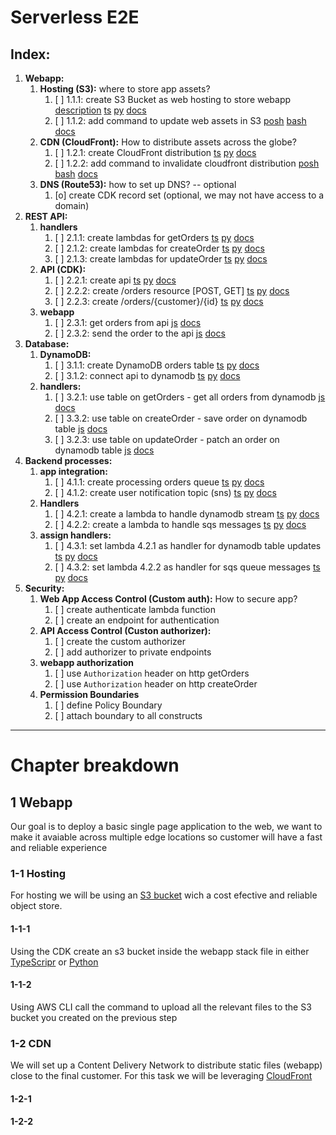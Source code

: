 # Serverless E2E



## **Index:**
1. **Webapp:**
    1. **Hosting (S3):** where to store app assets?
       1. [ ] 1.1.1: create S3 Bucket as web hosting to store webapp [description](#1-1-1) [ts](./infraestructure/lib/webapp-stack.ts) [py](./infraestructure-python/infraestructure_python/webapp_stack.py) [docs](https://docs.aws.amazon.com/cdk/api/v1/docs/aws-s3-readme.html)
       2. [ ] 1.1.2: add command to update web assets in S3 [posh](./webapp/deploy.ps1) [bash](./webapp/deploy.sh)  [docs](https://docs.aws.amazon.com/cli/latest/reference/s3/index.html)
    2. **CDN (CloudFront):** How to distribute assets across the globe?
       1. [ ] 1.2.1: create CloudFront distribution [ts](./infraestructure/lib/webapp-stack.ts) [py](./infraestructure-python/infraestructure_python/webapp_stack.py)  [docs](https://docs.aws.amazon.com/cdk/api/v1/docs/aws-cloudfront-readme.html)
       2. [ ] 1.2.2: add command to invalidate cloudfront distribution [posh](./webapp/deploy.ps1) [bash](./webapp/deploy.sh)  [docs](https://docs.aws.amazon.com/cli/latest/reference/cloudfront/create-invalidation.html)
    3. **DNS (Route53):** how to set up DNS? -- optional
       1. [o] create CDK record set (optional, we may not have access to a domain)
2. **REST API:**
    1. **handlers**
       1. [ ] 2.1.1: create lambdas for getOrders [ts](./infraestructure/lib/api-stack.ts) [py](./infraestructure-python/infraestructure_python/api_stack.py) [docs](https://docs.aws.amazon.com/cdk/api/v1/docs/@aws-cdk_aws-lambda.Function.html)
       2. [ ] 2.1.2: create lambdas for createOrder [ts](./infraestructure/lib/api-stack.ts) [py](./infraestructure-python/infraestructure_python/api_stack.py) [docs](https://docs.aws.amazon.com/cdk/api/v1/docs/@aws-cdk_aws-lambda.Function.html)
       3. [ ] 2.1.3: create lambdas for updateOrder [ts](./infraestructure/lib/api-stack.ts) [py](./infraestructure-python/infraestructure_python/api_stack.py) [docs](https://docs.aws.amazon.com/cdk/api/v1/docs/@aws-cdk_aws-lambda.Function.html)
    2. **API (CDK):**
       1. [ ] 2.2.1: create api [ts](./infraestructure/lib/api-stack.ts) [py](./infraestructure-python/infraestructure_python/api_stack.py) [docs](https://docs.aws.amazon.com/cdk/api/v1/docs/@aws-cdk_aws-apigateway.RestApi.html)
       2. [ ] 2.2.2: create /orders resource [POST, GET] [ts](./infraestructure/lib/api-stack.ts) [py](./infraestructure-python/infraestructure_python/api_stack.py) [docs](https://docs.aws.amazon.com/cdk/api/v1/docs/@aws-cdk_aws-apigateway.IResource.html#addwbrmethodhttpmethod-target-options)
       3. [ ] 2.2.3: create /orders/{customer}/{id} [ts](./infraestructure/lib/api-stack.ts) [py](./infraestructure-python/infraestructure_python/api_stack.py) [docs](https://docs.aws.amazon.com/cdk/api/v1/docs/@aws-cdk_aws-apigateway.IResource.html#addwbrresourcepathpart-options)
    3. **webapp**
       1. [ ] 2.3.1: get orders from api [js](./webapp/src/index.js) [docs](https://developer.mozilla.org/en-US/docs/Web/API/Fetch_API/Using_Fetch)
       2. [ ] 2.3.2: send the order to the api [js](./webapp/src/index.js) [docs](https://developer.mozilla.org/en-US/docs/Web/API/Fetch_API/Using_Fetch#supplying_request_options)
3. **Database:**
    1. **DynamoDB:**
       1. [ ] 3.1.1: create DynamoDB orders table [ts](./infraestructure/lib/backend-stack.ts) [py](./infraestructure-python/infraestructure_python/backend_stack.py) [docs](https://docs.aws.amazon.com/cdk/api/v1/docs/aws-dynamodb-readme.html)
       2. [ ] 3.1.2: connect api to dynamodb [ts](./infraestructure/lib/backend-stack.ts) [py](./infraestructure-python/infraestructure_python/backend_stack.py) [docs](https://docs.aws.amazon.com/cdk/api/v1/docs/@aws-cdk_aws-dynamodb.Table.html#static-fromwbrtablewbrarnscope-id-tablearn)
    2. **handlers:**
       1. [ ] 3.2.1: use table on getOrders - get all orders from dynamodb [js](./functions/get-orders/index.js) [docs](https://docs.aws.amazon.com/AWSJavaScriptSDK/latest/AWS/DynamoDB/DocumentClient.html#scan-property)
       2. [ ] 3.3.2: use table on createOrder - save order on dynamodb table [js](./functions/create-orders/index.js) [docs](https://docs.aws.amazon.com/AWSJavaScriptSDK/latest/AWS/DynamoDB/DocumentClient.html#put-property)
       3. [ ] 3.2.3: use table on updateOrder - patch an order on dynamodb table [js](./functions/update-orders/index.js) [docs](https://docs.aws.amazon.com/AWSJavaScriptSDK/latest/AWS/DynamoDB/DocumentClient.html#update-property)
4. **Backend processes:**
    1. **app integration:**
       1. [ ] 4.1.1: create processing orders queue [ts](./infraestructure/lib/backend-stack.ts) [py](./infraestructure-python/infraestructure_python/backend_stack.py) [docs](https://docs.aws.amazon.com/cdk/api/v1/docs/@aws-cdk_aws-sqs.Queue.html)
       2. [ ] 4.1.2: create user notification topic (sns) [ts](./infraestructure/lib/backend-stack.ts) [py](./infraestructure-python/infraestructure_python/backend_stack.py) [docs](https://docs.aws.amazon.com/cdk/api/v1/docs/@aws-cdk_aws-sns.Topic.html)
    2. **Handlers** 
       1. [ ] 4.2.1: create a lambda to handle dynamodb stream [ts](./infraestructure/lib/backend-stack.ts) [py](./infraestructure-python/infraestructure_python/backend_stack.py) [docs](https://docs.aws.amazon.com/cdk/api/v1/docs/@aws-cdk_aws-lambda.Function.html)
       2. [ ] 4.2.2: create a lambda to handle sqs messages [ts](./infraestructure/lib/backend-stack.ts) [py](./infraestructure-python/infraestructure_python/backend_stack.py) [docs](https://docs.aws.amazon.com/cdk/api/v1/docs/@aws-cdk_aws-lambda.Function.html)
    3. **assign handlers:** 
       1. [ ] 4.3.1: set lambda 4.2.1 as handler for dynamodb table updates [ts](./infraestructure/lib/backend-stack.ts) [py](./infraestructure-python/infraestructure_python/backend_stack.py) [docs](https://docs.aws.amazon.com/cdk/api/v1/docs/@aws-cdk_aws-lambda.Function.html#addwbreventwbrsourcesource)
       2. [ ] 4.3.2: set lambda 4.2.2 as handler for sqs queue messages [ts](./infraestructure/lib/backend-stack.ts) [py](./infraestructure-python/infraestructure_python/backend_stack.py) [docs](https://docs.aws.amazon.com/cdk/api/v1/docs/aws-lambda-event-sources-readme.html)
5.  **Security:**
    1. **Web App Access Control (Custom auth):** How to secure app?
       1. [ ] create authenticate lambda function
       2. [ ] create an endpoint for authentication
    2. **API Access Control (Custon authorizer):**
       1. [ ] create the custom authorizer
       2. [ ] add authorizer to private endpoints
    3. **webapp authorization**
        1. [ ] use `Authorization` header on http getOrders
        2. [ ] use `Authorization` header on http createOrder
    4. **Permission Boundaries**
        1. [ ] define Policy Boundary
        2. [ ] attach boundary to all constructs


--- 

# Chapter breakdown

## 1 Webapp
Our goal is to deploy a basic single page application to the web, we want to make it avaiable across multiple edge locations so customer will have a fast and reliable experience

### 1-1 Hosting
For hosting we will be using an [S3 bucket](https://aws.amazon.com/s3/) wich a cost efective and reliable object store.

#### 1-1-1
Using the CDK create an s3 bucket inside the webapp stack file in either [TypeScripr](./infraestructure/lib/webapp-stack.ts) or [Python](./infraestructure-python/infraestructure_python/webapp_stack.py)

#### 1-1-2
Using AWS CLI call the command to upload all the relevant files to the S3 bucket you created on the previous step

### 1-2 CDN
We will set up a Content Delivery Network to distribute static files (webapp) close to the final customer.
For this task we will be leveraging [CloudFront](https://aws.amazon.com/cloudfront/)

#### 1-2-1


#### 1-2-2